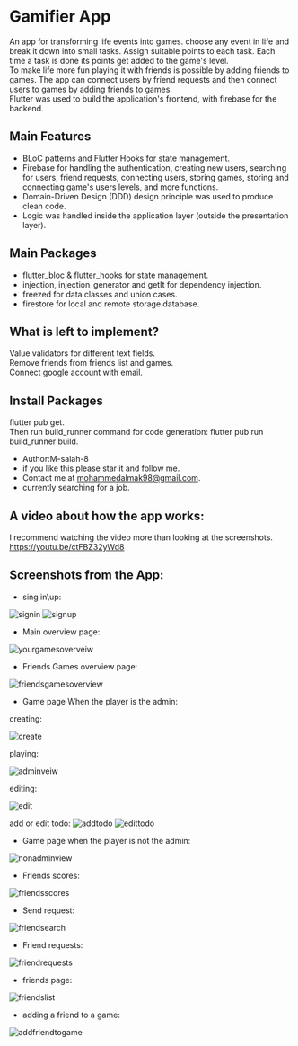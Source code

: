 # Gamifier App
An app for transforming life events into games.
choose any event in life and break it down into small tasks. Assign suitable points to each task. Each time a task is done its points get added to the game's level.\
To make life more fun playing it with friends is possible by adding friends to games. The app can connect users by friend requests and then connect users to games by adding friends to games.\
Flutter was used to build the application's frontend, with firebase for the backend.
## Main Features
* BLoC patterns and Flutter Hooks for state management.
* Firebase for handling the authentication, creating new users, searching for users, friend requests, connecting users, storing games, storing and connecting game's users levels, and more functions.
* Domain-Driven Design (DDD) design principle was used to produce clean code.
* Logic was handled inside the application layer (outside the presentation layer).
## Main Packages
* flutter_bloc & flutter_hooks for state management.
* injection, injection_generator and getIt for dependency injection.
* freezed for data classes and union cases.
* firestore for local and remote storage database.
## What is left to implement?
Value validators for different text fields.\
Remove friends from friends list and games.\
Connect google account with email.
## Install Packages
flutter pub get.\
Then run build_runner command for code generation: flutter pub run build_runner build.

* Author:M-salah-8
* if you like this please star it and follow me.
* Contact me at mohammedalmak98@gmail.com.
* currently searching for a job.

## A video about how the app works:
I recommend watching the video more than looking at the screenshots.\
 https://youtu.be/ctFBZ32yWd8

## Screenshots from the App:
* sing in\up:

![signin](https://user-images.githubusercontent.com/84665319/168915554-05d1ff2f-b3b6-4c64-b038-4d03954485d6.png)
![signup](https://user-images.githubusercontent.com/84665319/168915561-4f857cc3-7b09-4050-b53e-e09bcab4eff2.png)

* Main overview page:

![yourgamesoverveiw](https://user-images.githubusercontent.com/84665319/168915577-7ab2b280-5b9a-49e7-a3f9-f7d29a024243.png)

* Friends Games overview page:

![friendsgamesoverview](https://user-images.githubusercontent.com/84665319/168915449-234d8557-fbe7-429d-99fc-ec1246af2e0e.png)

* Game page When the player is the admin:

creating:

![create](https://user-images.githubusercontent.com/84665319/168915176-c092364f-4526-4aeb-8a6d-32070441886b.png)

playing:

![adminveiw](https://user-images.githubusercontent.com/84665319/168915140-0be66407-c477-499d-9480-9853bf132a25.png)

editing:

![edit](https://user-images.githubusercontent.com/84665319/168915243-66ee94e8-5410-4e65-be66-ef134181ed2b.png)

add or edit todo:
![addtodo](https://user-images.githubusercontent.com/84665319/168915092-a585a9d4-8731-4950-b275-717d7851c64b.png)
![edittodo](https://user-images.githubusercontent.com/84665319/168915293-90a92140-3d50-43c8-b947-d087de21ca11.png)

* Game page when the player is not the admin:

![nonadminview](https://user-images.githubusercontent.com/84665319/168915535-27779214-6281-4001-a9b6-7c44355b7270.png)

* Friends scores:

![friendsscores](https://user-images.githubusercontent.com/84665319/168915498-66db564c-de98-492f-82ac-35ec4cce9f0a.png)

* Send request:

![friendsearch](https://user-images.githubusercontent.com/84665319/168915419-860b9762-3bfb-40d4-bee6-080bfdbd1561.png)

* Friend requests:

![friendrequests](https://user-images.githubusercontent.com/84665319/168915343-4506676e-767d-4be0-b817-9654a3168c73.png)

* friends page:

![friendslist](https://user-images.githubusercontent.com/84665319/168915477-5405e3df-fdad-45bb-90a6-a3f88c69fccf.png)

* adding a friend to a game:

![addfriendtogame](https://user-images.githubusercontent.com/84665319/168915043-50b39de1-8764-48af-abc3-96fc87159fdf.png)
